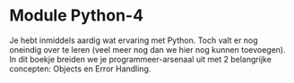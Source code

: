 # Module Python-4

Je hebt inmiddels aardig wat ervaring met Python. Toch valt er nog oneindig over te leren (veel meer nog dan we hier nog kunnen toevoegen). In dit boekje breiden we je programmeer-arsenaal uit met 2 belangrijke concepten: Objects en Error Handling.
